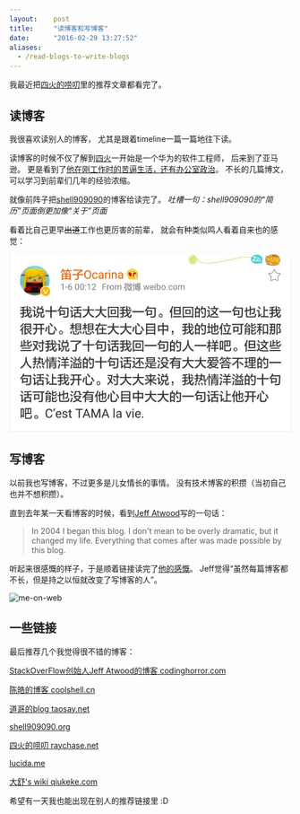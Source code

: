 ```yaml
---
layout:    post
title:     "读博客和写博客"
date:      "2016-02-29 13:27:52"
aliases:
  - /read-blogs-to-write-blogs
---
```


我最近把[四火的唠叨][raychase]里的推荐文章都看完了。

<!--MORE-->


## 读博客

我很喜欢读别人的博客，
尤其是跟着timeline一篇一篇地往下读。

读博客的时候不仅了解到[四火][raychase-about]一开始是一个华为的软件工程师，
后来到了亚马逊。
更是看到了[他在刚工作时的苦逼生活，还有办公室政治][raychase-life]。
不长的几篇博文，
可以学习到前辈们几年的经验浓缩。

就像前阵子把[shell909090][about-shell909090]的博客给读完了。
*吐槽一句：shell909090的“简历”页面倒更加像“关于”页面*

看着比自己更早~~出道~~工作也更厉害的前辈，
就会有种类似鸣人看着自来也的感觉：

![some-thoughts][orcarina]


## 写博客

以前我也写博客，不过更多是儿女情长的事情。
没有技术博客的积攒（当初自己也并不想积攒）。

直到去年某一天看博客的时候，看到[Jeff Atwood][jeff]写的一句话：

> In 2004 I began this blog. I don't mean to be overly dramatic, but it changed my life. Everything that comes after was made possible by this blog.

听起来很感慨的样子，于是顺着链接读完了[他的感慨][jeff-write-blog]。
Jeff觉得“虽然每篇博客都不长，但是持之以恒就改变了写博客的人”。

![me-on-web][me-on-web-comic]


## 一些链接

最后推荐几个我觉得很不错的博客：

[StackOverFlow创始人Jeff Atwood的博客 codinghorror.com][codinghorror]

[陈皓的博客 coolshell.cn][coolshell]

[道哥的blog taosay.net][taosay]

[shell909090.org][shell909090]

[四火的唠叨 raychase.net][raychase]

[lucida.me][lucida]

[大舒's wiki qiukeke.com][dashu]

希望有一天我也能出现在别人的推荐链接里 :D


[raychase]:          http://www.raychase.net/category/recommended
[raychase-about]:    http://www.raychase.net/aboutme
[raychase-life]:     http://www.raychase.net/3196
[about-shell909090]: http://shell909090.org/blog/%E7%AE%80%E5%8E%86
[orcarina]:          /assets/cest_tama_la_vie.jpg
[jeff]:              https://en.wikipedia.org/wiki/Jeff_Atwood
[jeff-write-blog]:   http://blog.codinghorror.com/how-to-achieve-ultimate-blog-success-in-one-easy-step/
[me-on-web-comic]:   http://blog.codinghorror.com/content/images/uploads/2007/10/6a0120a85dcdae970b012877707709970c-pi.png
[codinghorror]:      http://blog.codinghorror.com/
[coolshell]:         http://coolshell.cn/
[shell909090]:       http://shell909090.org/blog/
[lucida]:            http://lucida.me/
[dashu]:             http://www.qiukeke.com/
[taosay]:            http://taosay.net
